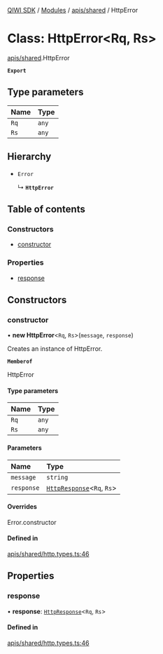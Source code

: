 [QIWI SDK](../README.md) / [Modules](../modules.md) / [apis/shared](../modules/apis_shared.md) / HttpError

# Class: HttpError<Rq, Rs\>

[apis/shared](../modules/apis_shared.md).HttpError

**`Export`**

## Type parameters

| Name | Type |
| :------ | :------ |
| `Rq` | `any` |
| `Rs` | `any` |

## Hierarchy

- `Error`

  ↳ **`HttpError`**

## Table of contents

### Constructors

- [constructor](apis_shared.HttpError.md#constructor)

### Properties

- [response](apis_shared.HttpError.md#response)

## Constructors

### constructor

• **new HttpError**<`Rq`, `Rs`\>(`message`, `response`)

Creates an instance of HttpError.

**`Memberof`**

HttpError

#### Type parameters

| Name | Type |
| :------ | :------ |
| `Rq` | `any` |
| `Rs` | `any` |

#### Parameters

| Name | Type |
| :------ | :------ |
| `message` | `string` |
| `response` | [`HttpResponse`](../interfaces/index.QIWI.HttpResponse.md)<`Rq`, `Rs`\> |

#### Overrides

Error.constructor

#### Defined in

[apis/shared/http.types.ts:46](https://github.com/AlexXanderGrib/node-qiwi-sdk/blob/4602c58/src/apis/shared/http.types.ts#L46)

## Properties

### response

• **response**: [`HttpResponse`](../interfaces/index.QIWI.HttpResponse.md)<`Rq`, `Rs`\>

#### Defined in

[apis/shared/http.types.ts:46](https://github.com/AlexXanderGrib/node-qiwi-sdk/blob/4602c58/src/apis/shared/http.types.ts#L46)
